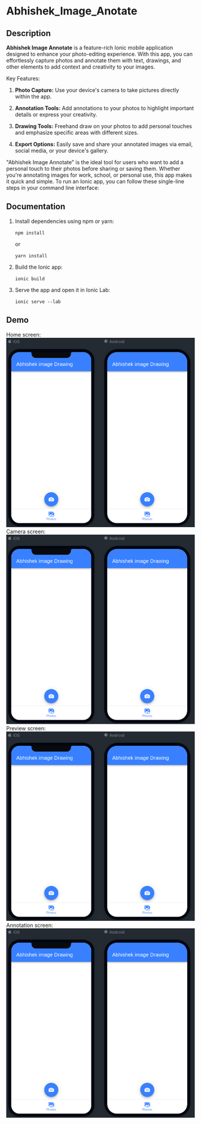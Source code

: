 # Abhishek_Image_Anotate

## Description
**Abhishek Image Annotate** is a feature-rich Ionic mobile application designed to enhance your photo-editing experience. With this app, you can effortlessly capture photos and annotate them with text, drawings, and other elements to add context and creativity to your images.

Key Features:
1. **Photo Capture:** Use your device's camera to take pictures directly within the app.

2. **Annotation Tools:** Add annotations to your photos to highlight important details or express your creativity.

4. **Drawing Tools:** Freehand draw on your photos to add personal touches and emphasize specific areas with different sizes.

5. **Export Options:** Easily save and share your annotated images via email, social media, or your device's gallery.

"Abhishek Image Annotate" is the ideal tool for users who want to add a personal touch to their photos before sharing or saving them. Whether you're annotating images for work, school, or personal use, this app makes it quick and simple.
To run an Ionic app, you can follow these single-line steps in your command line interface:

## Documentation

1. Install dependencies using npm or yarn:
   ```
   npm install
   ```
   or
   ```
   yarn install
   ```

2. Build the Ionic app:
   ```
   ionic build
   ```

3. Serve the app and open it in Ionic Lab:
   ```
   ionic serve --lab
   ```




## Demo

Home screen:
![Home](src/assets/1.png)
Camera screen:
![Camera](src/assets/1.png)
Preview screen:
![Preview](src/assets/1.png)
Annotation screen:
![Annotation](src/assets/1.png)


